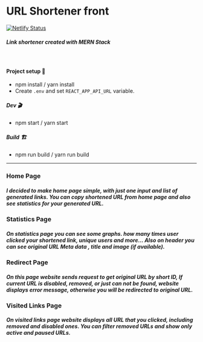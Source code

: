 # URL Shortener front

[![Netlify Status](https://api.netlify.com/api/v1/badges/693ae26f-1914-4873-ab71-f34b84cfdb78/deploy-status)](https://app.netlify.com/sites/shorturlz/deploys)

##### Link shortener created with MERN Stack
&nbsp;
#### Project setup 🔧
- npm install / yarn install
- Create `.env` and set `REACT_APP_API_URL` variable.

##### Dev 🎬
- npm start / yarn start

##### Build 🏗️
- npm run build / yarn run build 

---
### Home Page

##### I decided to make home page simple, with just one input and list of generated links. You can copy shortened URL from home page and also see statistics for your generated URL.

### Statistics Page

##### On statistics page you can see some graphs. how many times user clicked your shortened link, unique users and more... Also on header you can see original URL Meta data , title and image (if available). 

### Redirect Page

##### On this page website sends request to get original URL by short ID, If current URL is disabled, removed, or just can not be found, website displays error message, otherwise you will be redirected to original URL.

### Visited Links Page

##### On visited links page website displays all URL that you clicked, including removed and disabled ones. You can filter removed URLs and show only active and paused URLs.  

